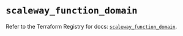 # `scaleway_function_domain`

Refer to the Terraform Registry for docs: [`scaleway_function_domain`](https://registry.terraform.io/providers/scaleway/scaleway/2.53.0/docs/resources/function_domain).
